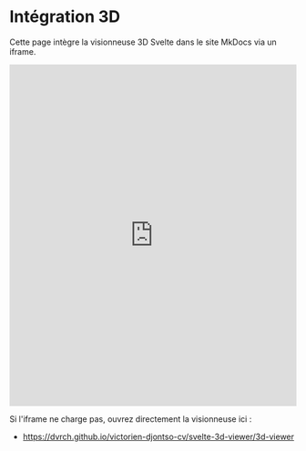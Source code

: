 # Intégration 3D

Cette page intègre la visionneuse 3D Svelte dans le site MkDocs via un iframe.

<iframe src="https://dvrch.github.io/victorien-djontso-cv/svelte-3d-viewer/3d-viewer" width="100%" height="600" style="border:0; max-width: 100%;"></iframe>

Si l'iframe ne charge pas, ouvrez directement la visionneuse ici :

- https://dvrch.github.io/victorien-djontso-cv/svelte-3d-viewer/3d-viewer
